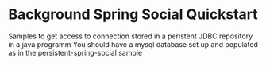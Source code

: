 Background Spring Social Quickstart
===================================

Samples to get access to connection stored in a peristent JDBC repository in a java programm
You should have a mysql database set up and populated as in the persistent-spring-social sample

